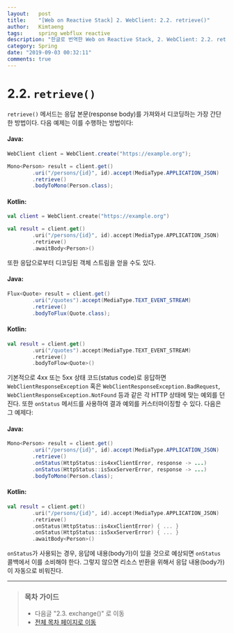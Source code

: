 ```yaml
---
layout:   post
title:    "[Web on Reactive Stack] 2. WebClient: 2.2. retrieve()"
author:   Kimtaeng
tags: 	  spring webflux reactive
description: "한글로 번역한 Web on Reactive Stack, 2. WebClient: 2.2. retrieve()"
category: Spring
date: "2019-09-03 00:32:11"
comments: true
---
```


# 2.2. `retrieve()`
`retrieve()` 메서드는 응답 본문(response body)를 가져와서 디코딩하는 가장 간단한 방법이다. 다음 예제는 이를 수행하는 방법이다:

#### Java:
```java
WebClient client = WebClient.create("https://example.org");

Mono<Person> result = client.get()
        .uri("/persons/{id}", id).accept(MediaType.APPLICATION_JSON)
        .retrieve()
        .bodyToMono(Person.class);
```

#### Kotlin:
```kotlin
val client = WebClient.create("https://example.org")

val result = client.get()
        .uri("/persons/{id}", id).accept(MediaType.APPLICATION_JSON)
        .retrieve()
        .awaitBody<Person>()
```

또한 응답으로부터 디코딩된 객체 스트림을 얻을 수도 있다.

#### Java:
```java
Flux<Quote> result = client.get()
        .uri("/quotes").accept(MediaType.TEXT_EVENT_STREAM)
        .retrieve()
        .bodyToFlux(Quote.class);
```

#### Kotlin:
```kotlin
val result = client.get()
        .uri("/quotes").accept(MediaType.TEXT_EVENT_STREAM)
        .retrieve()
        .bodyToFlow<Quote>()
```

기본적으로 4xx 또는 5xx 상태 코드(status code)로 응답하면 `WebClientResponseException` 혹은
`WebClientResponseException.BadRequest`, `WebClientResponseException.NotFound` 등과 같은 각 HTTP 상태에 맞는
예외를 던진다. 또한 `onStatus` 메서드를 사용하여 결과 예외를 커스터마이징할 수 있다. 다음은 그 예제다:

#### Java:
```java
Mono<Person> result = client.get()
        .uri("/persons/{id}", id).accept(MediaType.APPLICATION_JSON)
        .retrieve()
        .onStatus(HttpStatus::is4xxClientError, response -> ...)
        .onStatus(HttpStatus::is5xxServerError, response -> ...)
        .bodyToMono(Person.class);
```

#### Kotlin:
```kotlin
val result = client.get()
        .uri("/persons/{id}", id).accept(MediaType.APPLICATION_JSON)
        .retrieve()
        .onStatus(HttpStatus::is4xxClientError) { ... }
        .onStatus(HttpStatus::is5xxServerError) { ... }
        .awaitBody<Person>()
```

`onStatus`가 사용되는 경우, 응답에 내용(body가)이 있을 것으로 예상되면 `onStatus` 콜백에서 이를 소비해야 한다.
그렇지 않으면 리소스 반환을 위해서 응답 내용(body가)이 자동으로 비워진다.

---

> ### 목차 가이드
> - 다음글 "2.3. exchange()" 로 이동
> - <a href="/post/web-on-reactive-stack">전체 목차 페이지로 이동</a>